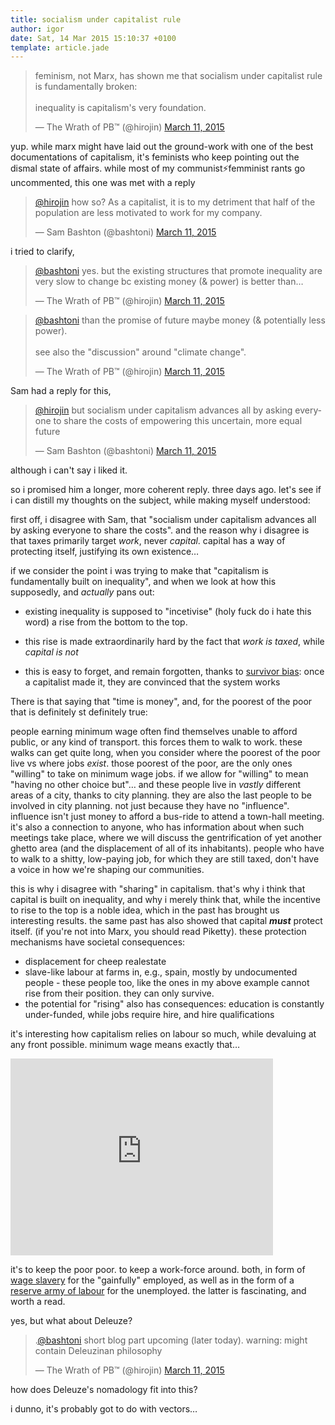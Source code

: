 ```yaml
---
title: socialism under capitalist rule
author: igor
date: Sat, 14 Mar 2015 15:10:37 +0100
template: article.jade
---
```


<blockquote class="twitter-tweet" lang="en"><p>feminism, not Marx, has shown me
that socialism under capitalist rule is fundamentally
broken:<br /><br />inequality is capitalism&#39;s very foundation.</p>&mdash; The
Wrath of PB™ (@hirojin) <a href="https://twitter.com/hirojin/status/575555523967348736">March 11, 2015</a></blockquote>
<script async src="//platform.twitter.com/widgets.js" charset="utf-8"></script>

<span class="more"></span>

yup. while marx might have laid out the ground-work with one of the best
documentations of capitalism, it's feminists who keep pointing out the dismal
state of affairs. while most of my communist⚡femminist rants go uncommented,
this one was met with a reply

<blockquote class="twitter-tweet" data-conversation="none" lang="en">
<p><a href="https://twitter.com/hirojin">@hirojin</a> how so? As a capitalist, it is
to my detriment that half of the population are less motivated to work for my
company.</p>&mdash; Sam Bashton (@bashtoni) <a href="https://twitter.com/bashtoni/status/575556409561063425">March 11, 2015</a></blockquote>
<script async src="//platform.twitter.com/widgets.js" charset="utf-8"></script>

i tried to clarify,

<blockquote class="twitter-tweet" data-conversation="none" lang="en">
<p><a href="https://twitter.com/bashtoni">@bashtoni</a> yes. but the existing
structures that promote inequality are very slow to change bc existing money (&
power) is better than…</p>&mdash; The
Wrath of PB™ (@hirojin) <a href="https://twitter.com/hirojin/status/575558024355561472">March 11, 2015</a></blockquote>
<script async src="//platform.twitter.com/widgets.js" charset="utf-8"></script>

<blockquote class="twitter-tweet" data-conversation="none" lang="en">
<p><a href="https://twitter.com/bashtoni">@bashtoni</a> than the promise of future
maybe money (& potentially less power).<br /> <br /> see also the "discussion"
around "climate change".</p>&mdash; The Wrath of PB™ (@hirojin)
<a href="https://twitter.com/hirojin/status/575558257865023488">March 11, 2015</a></blockquote>
<script async src="//platform.twitter.com/widgets.js" charset="utf-8"></script>

Sam had a reply for this,

<blockquote class="twitter-tweet" data-conversation="none" lang="en">
<p><a href="https://twitter.com/hirojin">@hirojin</a> but socialism under
capitalism advances all by asking everyone to share the costs of empowering
this uncertain, more equal future</p>&mdash; Sam Bashton (@bashtoni)
<a href="https://twitter.com/bashtoni/status/575559145438461952">March 11, 2015</a></blockquote>
<script async src="//platform.twitter.com/widgets.js" charset="utf-8"></script>

although i can't say i liked it.

so i promised him a longer, more coherent reply. three days ago.
let's see if i can distill my thoughts on the subject, while making myself
understood:

first off, i disagree with Sam, that "socialism under capitalism advances all
by asking everyone to share the costs". and the reason why i disagree is that
taxes primarily target *work*, never *capital*. capital has a way of protecting
itself, justifying its own existence…

if we consider the point i was trying to make that "capitalism is fundamentally
built on inequality", and when we look at how this supposedly, and *actually*
pans out:

* existing inequality is supposed to "incetivise" (holy fuck do i hate this
  word) a rise from the bottom to the top.

* this rise is made extraordinarily hard by the fact that *work is taxed*, while
  *capital is not*

* this is easy to forget, and remain forgotten, thanks to
  [survivor bias](https://en.wikipedia.org/wiki/Survivorship_bias): once a
  capitalist made it, they are convinced that the system works

There is that saying that "time is money", and, for the poorest of the poor
that is definitely st definitely true:

people earning minimum wage often find themselves unable to afford public, or
any kind of transport. this forces them to walk to work. these walks can get
quite long, when you consider where the poorest of the poor live vs where jobs
*exist*. those poorest of the poor, are the only ones "willing" to take on
minimum wage jobs. if we allow for "willing" to mean "having no other choice
but"… and these people live in *vastly* different areas of a city, thanks to
city planning. they are also the last people to be involved in city planning.
not just because they have no "influence". influence isn't just money to afford
a bus-ride to attend a town-hall meeting. it's also a connection to anyone, who
has information about when such meetings take place, where we will discuss the
gentrification of yet another ghetto area (and the displacement of all of its
inhabitants). people who have to walk to a shitty, low-paying job, for which
they are still taxed, don't have a voice in how we're shaping our communities.

this is why i disagree with "sharing" in capitalism. that's why i think that
capital is built on inequality, and why i merely think that, while the
incentive to rise to the top is a noble idea, which in the past has brought us
interesting results. the same past has also showed that capital ***must***
protect itself. (if you're not into Marx, you should read Piketty). these
protection mechanisms have societal consequences:

* displacement for cheep realestate
* slave-like labour at farms in, e.g., spain, mostly by undocumented people - these
  people too, like the ones in my above example cannot rise from their
  position. they can only survive.
* the potential for "rising" also has consequences: education is constantly
  under-funded, while jobs require hire, and hire qualifications

it's interesting how capitalism relies on labour so much, while devaluing at
any front possible. minimum wage means exactly that…

<iframe width="420" height="315" src="https://www.youtube.com/embed/AtjTRTKHDjg" frameborder="0" allowfullscreen></iframe>

it's to keep the poor poor. to keep a work-force around. both, in form of [wage
slavery](https://en.wikipedia.org/wiki/Wage_slavery) for the "gainfully"
employed, as well as in the form of a [reserve army of
labour](https://en.wikipedia.org/wiki/Reserve_army_of_labour) for the
unemployed. the latter is fascinating, and worth a read.

yes, but what about Deleuze?

<blockquote class="twitter-tweet" data-conversation="none" lang="en">
<p>.<a href="https://twitter.com/bashtoni">@bashtoni</a> short blog part
upcoming (later today).&#10;&#10;warning: might contain Deleuzinan
philosophy</p>&mdash; The Wrath of PB™ (@hirojin)
<a href="https://twitter.com/hirojin/status/575569450302377984">March 11, 2015</a></blockquote>
<script async src="//platform.twitter.com/widgets.js" charset="utf-8"></script>

how does Deleuze's nomadology fit into this?

i dunno, it's probably got to do with vectors…
